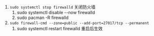 # 
1. `sudo systemctl stop firewalld` 关闭防火墙
   1. sudo systemctl disable --now firewalld
   2. sudo pacman -R firewalld
2. `sudo firewall-cmd --zone=public --add-port=27017/tcp --permanent` 
   1. sudo systemctl restart firewalld 重启后生效